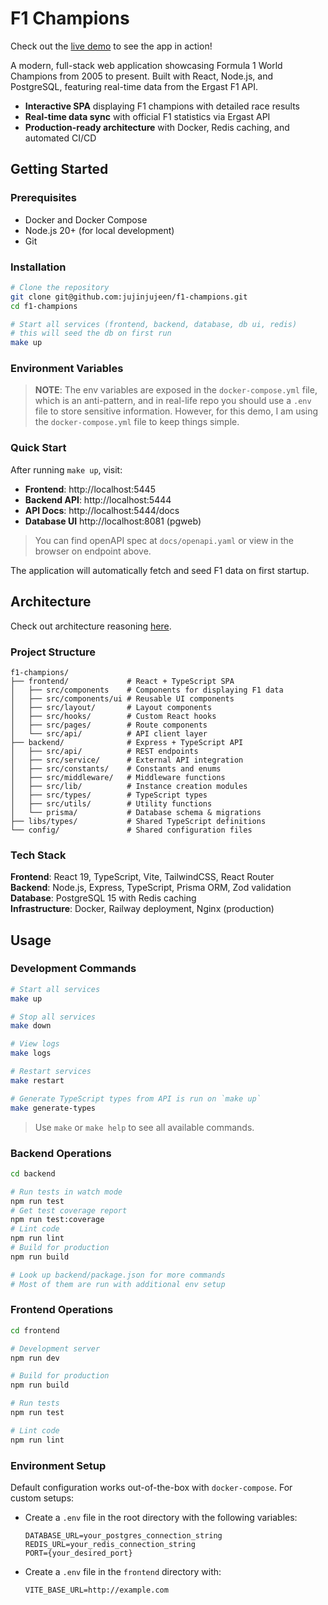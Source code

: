 # F1 Champions

Check out the [live demo](https://humorous-learning-production.up.railway.app/) to see the app in action!

A modern, full-stack web application showcasing Formula 1 World Champions from 2005 to present. Built with React, Node.js, and PostgreSQL, featuring real-time data from the Ergast F1 API.

- **Interactive SPA** displaying F1 champions with detailed race results
- **Real-time data sync** with official F1 statistics via Ergast API  
- **Production-ready architecture** with Docker, Redis caching, and automated CI/CD

## Getting Started

### Prerequisites
- Docker and Docker Compose
- Node.js 20+ (for local development)
- Git

### Installation
```bash
# Clone the repository
git clone git@github.com:jujinjujeen/f1-champions.git
cd f1-champions

# Start all services (frontend, backend, database, db ui, redis)
# this will seed the db on first run
make up
```

### Environment Variables

> **NOTE**: The env variables are exposed in the `docker-compose.yml` file, which is an anti-pattern, and in real-life repo you should use a `.env` file to store sensitive information. However, for this demo, I am using the `docker-compose.yml` file to keep things simple.

### Quick Start
After running `make up`, visit:
- **Frontend**: http://localhost:5445
- **Backend API**: http://localhost:5444
- **API Docs**: http://localhost:5444/docs
- **Database UI** http://localhost:8081 (pgweb)

> You can find openAPI spec at `docs/openapi.yaml` or view in the browser on endpoint above.

The application will automatically fetch and seed F1 data on first startup.

## Architecture

Check out architecture reasoning [here](./docs/ARCHITECTURE.md).

### Project Structure
```
f1-champions/
├── frontend/             # React + TypeScript SPA
│   ├── src/components    # Components for displaying F1 data
│   ├── src/components/ui # Reusable UI components
│   ├── src/layout/       # Layout components
│   ├── src/hooks/        # Custom React hooks
│   ├── src/pages/        # Route components
│   └── src/api/          # API client layer
├── backend/              # Express + TypeScript API
│   ├── src/api/          # REST endpoints
│   ├── src/service/      # External API integration
│   ├── src/constants/    # Constants and enums
│   ├── src/middleware/   # Middleware functions
│   ├── src/lib/          # Instance creation modules
│   ├── src/types/        # TypeScript types
│   ├── src/utils/        # Utility functions
│   └── prisma/           # Database schema & migrations
├── libs/types/           # Shared TypeScript definitions
└── config/               # Shared configuration files
```

### Tech Stack

**Frontend**: React 19, TypeScript, Vite, TailwindCSS, React Router  
**Backend**: Node.js, Express, TypeScript, Prisma ORM, Zod validation  
**Database**: PostgreSQL 15 with Redis caching  
**Infrastructure**: Docker, Railway deployment, Nginx (production)

## Usage

### Development Commands
```bash
# Start all services
make up

# Stop all services  
make down

# View logs
make logs

# Restart services
make restart

# Generate TypeScript types from API is run on `make up`
make generate-types
```

> Use `make` or `make help` to see all available commands.

### Backend Operations

```bash
cd backend

# Run tests in watch mode
npm run test
# Get test coverage report
npm run test:coverage
# Lint code
npm run lint
# Build for production
npm run build

# Look up backend/package.json for more commands
# Most of them are run with additional env setup
```

### Frontend Operations
```bash
cd frontend

# Development server
npm run dev

# Build for production
npm run build

# Run tests
npm run test

# Lint code
npm run lint
```

### Environment Setup
Default configuration works out-of-the-box with `docker-compose`. For custom setups:

- Create a `.env` file in the root directory with the following variables:
  ```env
  DATABASE_URL=your_postgres_connection_string
  REDIS_URL=your_redis_connection_string
  PORT={your_desired_port}
  ```
- Create a `.env` file in the `frontend` directory with:
  ```env
  VITE_BASE_URL=http://example.com
  ```
